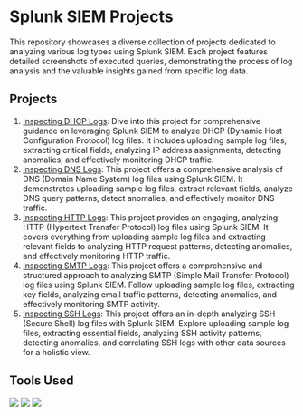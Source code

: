 # Splunk SIEM Projects

This repository showcases a diverse collection of projects dedicated to analyzing various log types using Splunk SIEM. Each project features detailed screenshots of executed queries, demonstrating the process of log analysis and the valuable insights gained from specific log data.

## Projects

1. [Inspecting DHCP Logs](https://github.com/Sayasl/Splunk-Projects/tree/main/DHCP%20Project): Dive into this project for comprehensive guidance on leveraging Splunk SIEM to analyze DHCP (Dynamic Host Configuration Protocol) log files. It includes uploading sample log files, extracting critical fields, analyzing IP address assignments, detecting anomalies, and effectively monitoring DHCP traffic.
2. [Inspecting DNS Logs](https://github.com/Sayasl/Splunk-Projects/tree/main/DNS%20Project): This project offers a comprehensive analysis of DNS (Domain Name System) log files using Splunk SIEM. It demonstrates uploading sample log files, extract relevant fields, analyze DNS query patterns, detect anomalies, and effectively monitor DNS traffic.
3. [Inspecting HTTP Logs](https://github.com/Sayasl/Splunk-Projects/tree/main/HTTP%20Project): This project provides an engaging, analyzing HTTP (Hypertext Transfer Protocol) log files using Splunk SIEM. It covers everything from uploading sample log files and extracting relevant fields to analyzing HTTP request patterns, detecting anomalies, and effectively monitoring HTTP traffic.
4. [Inspecting SMTP Logs](https://github.com/Sayasl/Splunk-Projects/tree/main/SMTP%20Project): This project offers a comprehensive and structured approach to analyzing SMTP (Simple Mail Transfer Protocol) log files using Splunk SIEM. Follow uploading sample log files, extracting key fields, analyzing email traffic patterns, detecting anomalies, and effectively monitoring SMTP activity.
5. [Inspecting SSH Logs](https://github.com/Sayasl/Splunk-Projects/tree/main/SSH%20Project): This project offers an in-depth analyzing SSH (Secure Shell) log files with Splunk SIEM. Explore uploading sample log files, extracting essential fields, analyzing SSH activity patterns, detecting anomalies, and correlating SSH logs with other data sources for a holistic view.

## Tools Used
<img src="https://img.shields.io/badge/-VirtualBox-183A61?style=for-the-badge&logo=virtualbox&logoColor=white" />
<img src="https://img.shields.io/badge/-Windows%2011-0078D6?style=for-the-badge&logo=windows11&logoColor=white" />
<img src="https://img.shields.io/badge/-Splunk-000000?style=for-the-badge&logo=Splunk&logoColor=white" />
